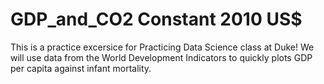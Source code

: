 # GDP_and_CO2 Constant 2010 US$
This is a practice excersice for Practicing Data Science class at Duke!
We will use data from the World Development Indicators to quickly plots GDP per capita against infant mortality.